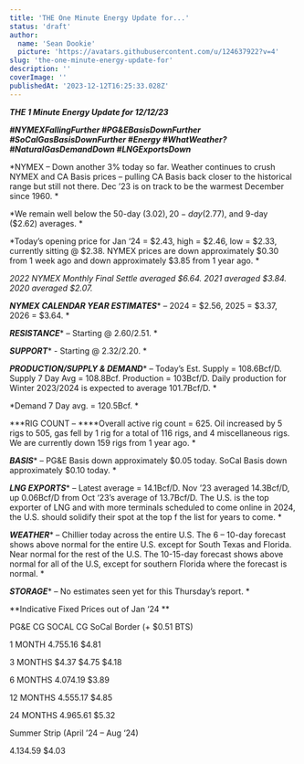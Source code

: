 ```yaml
---
title: 'THE One Minute Energy Update for...'
status: 'draft'
author:
  name: 'Sean Dookie'
  picture: 'https://avatars.githubusercontent.com/u/124637922?v=4'
slug: 'the-one-minute-energy-update-for'
description: ''
coverImage: ''
publishedAt: '2023-12-12T16:25:33.028Z'
---
```


***THE 1 Minute Energy Update for 12/12/23***

***\#NYMEXFallingFurther #PG&EBasisDownFurther #SoCalGasBasisDownFurther #Energy #WhatWeather? #NaturalGasDemandDown #LNGExportsDown***

*NYMEX – Down another 3% today so far. Weather continues to crush NYMEX and CA Basis prices – pulling CA Basis back closer to the historical range but still not there. Dec ’23 is on track to be the warmest December since 1960. *

*We remain well below the 50-day ($3.02), 20-day ($2.77), and 9-day ($2.62) averages. *

*Today’s opening price for Jan ‘24 = $2.43, high = $2.46, low = $2.33, currently sitting @ $2.38. NYMEX prices are down approximately $0.30 from 1 week ago and down approximately $3.85 from 1 year ago. *

*2022 NYMEX Monthly Final Settle averaged $6.64. 2021 averaged $3.84. 2020 averaged $2.07.*

***NYMEX CALENDAR YEAR ESTIMATES**** – 2024 = $2.56, 2025 = $3.37, 2026 = $3.64. *

***RESISTANCE**** – Starting @ $2.60/$2.51. *

***SUPPORT**** - Starting @ $2.32/$2.20. *

***PRODUCTION/SUPPLY & DEMAND**** – Today’s Est. Supply = 108.6Bcf/D. Supply 7 Day Avg = 108.8Bcf. Production = 103Bcf/D. Daily production for Winter 2023/2024 is expected to average 101.7Bcf/D. *

*Demand 7 Day avg. = 120.5Bcf. *

***RIG COUNT – ****Overall active rig count = 625. Oil increased by 5 rigs to 505, gas fell by 1 rig for a total of 116 rigs, and 4 miscellaneous rigs. We are currently down 159 rigs from 1 year ago. *

***BASIS**** – PG&E Basis down approximately $0.05 today. SoCal Basis down approximately $0.10 today. *

***LNG EXPORTS**** – Latest average = 14.1Bcf/D. Nov ’23 averaged 14.3Bcf/D, up 0.06Bcf/D from Oct ‘23’s average of 13.7Bcf/D. The U.S. is the top exporter of LNG and with more terminals scheduled to come online in 2024, the U.S. should solidify their spot at the top f the list for years to come. *

***WEATHER**** – Chillier today across the entire U.S. The 6 – 10-day forecast shows above normal for the entire U.S. except for South Texas and Florida. Near normal for the rest of the U.S. The 10-15-day forecast shows above normal for all of the U.S, except for southern Florida where the forecast is normal. *

***STORAGE**** – No estimates seen yet for this Thursday’s report. *

**Indicative Fixed Prices out of Jan ‘24 **

PG&E CG SOCAL CG SoCal Border (+ $0.51 BTS)

1 MONTH $4.75 $5.16 $4.81

3 MONTHS $4.37 $4.75 $4.18

6 MONTHS $4.07 $4.19 $3.89

12 MONTHS $4.55 $5.17 $4.85

24 MONTHS $4.96 $5.61 $5.32

Summer Strip (April ’24 – Aug ‘24)

$4.13 $4.59 $4.03

